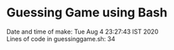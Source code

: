 # Guessing Game using Bash
Date and time of make: Tue Aug  4 23:27:43 IST 2020  
Lines of code in guessinggame.sh:       34
